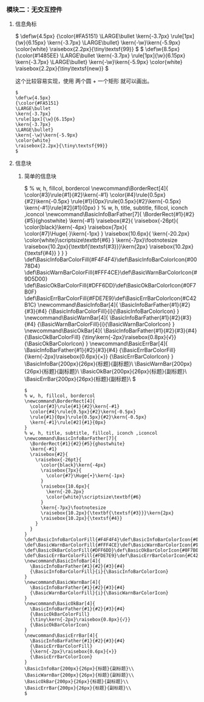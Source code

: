 ### 模块二：无交互控件

1. 信息角标

    $
    \def\w{4.5px}
    {\color{#FA5151}
    \LARGE\bullet
    \kern{-3.7px}
    \rule[1px]{\w}{6.15px}
    \kern{-3.7px}
    \LARGE\bullet}
    \kern{-\w}\kern{-5.9px}
    \color{white}
    \raisebox{2.2px}{\tiny\textsf{99}}
    $
    $
    \def\w{8.5px}
    {\color{#1485EE}
    \LARGE\bullet
    \kern{-3.7px}
    \rule[1px]{\w}{6.15px}
    \kern{-3.7px}
    \LARGE\bullet}
    \kern{-\w}\kern{-5.9px}
    \color{white}
    \raisebox{2.2px}{\tiny\textsf{new}}
    $
    
    这个比较容易实现，使用 两个圆 + 一个矩形 就可以画出。

    ```
    $
    \def\w{4.5px}
    {\color{#FA5151}
    \LARGE\bullet
    \kern{-3.7px}
    \rule[1px]{\w}{6.15px}
    \kern{-3.7px}
    \LARGE\bullet}
    \kern{-\w}\kern{-5.9px}
    \color{white}
    \raisebox{2.2px}{\tiny\textsf{99}}
    $
    ```

2. 信息块

    1. 简单的信息块
    
        $
        % w, h, fillcol, bordercol
        \newcommand\BorderRect[4]{
          \color{#3}\rule{#1}{#2}\kern{-#1}
          \color{#4}\rule{0.5px}{#2}\kern{-0.5px}
          \rule{#1}{0px}\rule{0.5px}{#2}\kern{-0.5px}
          \kern{-#1}\rule[#2]{#1}{0px}
        }
        % w, h, title, subtitle, fillcol, iconch ,iconcol
        \newcommand\BasicInfoBarFather[7]{
          \BorderRect{#1}{#2}{#5}{ghostwhite}
          \kern{-#1}
          \raisebox{#2}{
            \raisebox{-26pt}{
              \color{black}\kern{-4px}
              \raisebox{7px}{
                \color{#7}\Huge{∙}\kern{-1px}
              }
              \raisebox{10.6px}{
                \kern{-20.2px}
                \color{white}\scriptsize\textbf{#6}
              }
              \kern{-7px}\footnotesize
              \raisebox{10.2px}{\textbf{\textsf{#3}}}\kern{2px}
              \raisebox{10.2px}{\textsf{#4}}
            }
          }
        }
        \def\BasicInfoBarColorFill{#F4F4F4}\def\BasicInfoBarColorIcon{#0078D4}
        \def\BasicWarnBarColorFill{#FFF4CE}\def\BasicWarnBarColorIcon{#9D5D00}
        \def\BasicOkBarColorFill{#DFF6DD}\def\BasicOkBarColorIcon{#0F7B0F}
        \def\BasicErrBarColorFill{#FDE7E9}\def\BasicErrBarColorIcon{#C42B1C}
        \newcommand\BasicInfoBar[4]{
          \BasicInfoBarFather{#1}{#2}{#3}{#4}
          {\BasicInfoBarColorFill}{i}{\BasicInfoBarColorIcon}
        }
        \newcommand\BasicWarnBar[4]{
          \BasicInfoBarFather{#1}{#2}{#3}{#4}
          {\BasicWarnBarColorFill}{i}{\BasicWarnBarColorIcon}
        }
        \newcommand\BasicOkBar[4]{
          \BasicInfoBarFather{#1}{#2}{#3}{#4}
          {\BasicOkBarColorFill}
          {\tiny\kern{-2px}\raisebox{0.8px}{√}}
          {\BasicOkBarColorIcon}
        }
        \newcommand\BasicErrBar[4]{
          \BasicInfoBarFather{#1}{#2}{#3}{#4}
          {\BasicErrBarColorFill}
          {\kern{-2px}\raisebox{0.6px}{×}}
          {\BasicErrBarColorIcon}
        }
        \BasicInfoBar{200px}{26px}{标题}{副标题}\\
        \BasicWarnBar{200px}{26px}{标题}{副标题}\\
        \BasicOkBar{200px}{26px}{标题}{副标题}\\
        \BasicErrBar{200px}{26px}{标题}{副标题}\\
        $
        
        ```
        $
        % w, h, fillcol, bordercol
        \newcommand\BorderRect[4]{
          \color{#3}\rule{#1}{#2}\kern{-#1}
          \color{#4}\rule{0.5px}{#2}\kern{-0.5px}
          \rule{#1}{0px}\rule{0.5px}{#2}\kern{-0.5px}
          \kern{-#1}\rule[#2]{#1}{0px}
        }
        % w, h, title, subtitle, fillcol, iconch ,iconcol
        \newcommand\BasicInfoBarFather[7]{
          \BorderRect{#1}{#2}{#5}{ghostwhite}
          \kern{-#1}
          \raisebox{#2}{
            \raisebox{-26pt}{
              \color{black}\kern{-4px}
              \raisebox{7px}{
                \color{#7}\Huge{∙}\kern{-1px}
              }
              \raisebox{10.6px}{
                \kern{-20.2px}
                \color{white}\scriptsize\textbf{#6}
              }
              \kern{-7px}\footnotesize
              \raisebox{10.2px}{\textbf{\textsf{#3}}}\kern{2px}
              \raisebox{10.2px}{\textsf{#4}}
            }
          }
        }
        \def\BasicInfoBarColorFill{#F4F4F4}\def\BasicInfoBarColorIcon{#0078D4}
        \def\BasicWarnBarColorFill{#FFF4CE}\def\BasicWarnBarColorIcon{#9D5D00}
        \def\BasicOkBarColorFill{#DFF6DD}\def\BasicOkBarColorIcon{#0F7B0F}
        \def\BasicErrBarColorFill{#FDE7E9}\def\BasicErrBarColorIcon{#C42B1C}
        \newcommand\BasicInfoBar[4]{
          \BasicInfoBarFather{#1}{#2}{#3}{#4}
          {\BasicInfoBarColorFill}{i}{\BasicInfoBarColorIcon}
        }
        \newcommand\BasicWarnBar[4]{
          \BasicInfoBarFather{#1}{#2}{#3}{#4}
          {\BasicWarnBarColorFill}{i}{\BasicWarnBarColorIcon}
        }
        \newcommand\BasicOkBar[4]{
          \BasicInfoBarFather{#1}{#2}{#3}{#4}
          {\BasicOkBarColorFill}
          {\tiny\kern{-2px}\raisebox{0.8px}{√}}
          {\BasicOkBarColorIcon}
        }
        \newcommand\BasicErrBar[4]{
          \BasicInfoBarFather{#1}{#2}{#3}{#4}
          {\BasicErrBarColorFill}
          {\kern{-2px}\raisebox{0.6px}{×}}
          {\BasicErrBarColorIcon}
        }
        \BasicInfoBar{200px}{26px}{标题}{副标题}\\
        \BasicWarnBar{200px}{26px}{标题}{副标题}\\
        \BasicOkBar{200px}{26px}{标题}{副标题}\\
        \BasicErrBar{200px}{26px}{标题}{副标题}\\
        $
        ```

